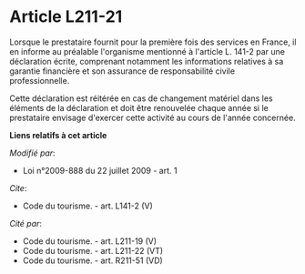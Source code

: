 # Article L211-21

Lorsque le prestataire fournit pour la première fois des services en France, il en informe au préalable l'organisme mentionné
à l'article L. 141-2 par une déclaration écrite, comprenant notamment les informations relatives à sa garantie financière et
son assurance de responsabilité civile professionnelle. 

Cette déclaration est réitérée en cas de changement matériel dans les éléments de la déclaration et doit être renouvelée
chaque année si le prestataire envisage d'exercer cette activité au cours de l'année concernée.

**Liens relatifs à cet article**

_Modifié par_:

  - Loi n°2009-888 du 22 juillet 2009 - art. 1

_Cite_:

  - Code du tourisme. - art. L141-2 (V)

_Cité par_:

  - Code du tourisme. - art. L211-19 (V)
  - Code du tourisme. - art. L211-22 (VT)
  - Code du tourisme. - art. R211-51 (VD)
